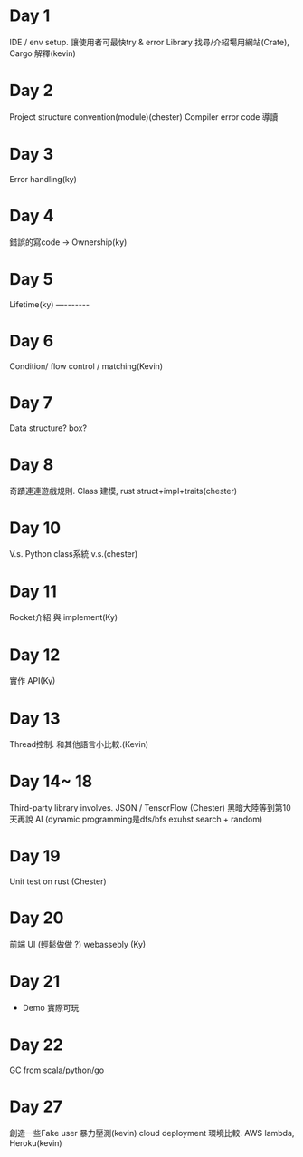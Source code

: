 # Day 1
IDE / env setup. 讓使用者可最快try  & error
Library 找尋/介紹場用網站(Crate), Cargo 解釋(kevin)
# Day 2
Project structure convention(module)(chester)
Compiler error code 導讀
# Day 3
Error handling(ky)
# Day 4
錯誤的寫code -> Ownership(ky)
# Day 5
 Lifetime(ky)
—-------
# Day 6
Condition/ flow control / matching(Kevin)
# Day 7
Data structure? box?
# Day 8
奇蹟連連遊戲規則. Class 建模, rust struct+impl+traits(chester)
# Day 10
V.s. Python class系統 v.s.(chester)
# Day 11
Rocket介紹 與 implement(Ky)
# Day 12
實作 API(Ky)
# Day 13 
Thread控制. 和其他語言小比較.(Kevin)
# Day 14~ 18 
Third-party library involves. JSON / TensorFlow (Chester) 黑暗大陸等到第10天再說
AI (dynamic programming是dfs/bfs exuhst search + random)
# Day 19
Unit test on rust (Chester)
# Day 20
前端 UI (輕鬆做做 ?) webassebly (Ky)
# Day 21
- Demo 實際可玩
# Day 22
GC from scala/python/go
# Day 27
創造一些Fake user 暴力壓測(kevin)
cloud deployment 環境比較. AWS lambda, Heroku(kevin)

